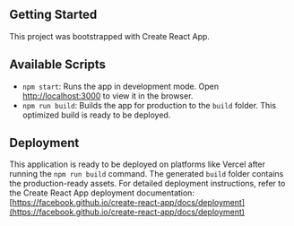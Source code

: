 ## Getting Started

This project was bootstrapped with Create React App.

## Available Scripts

* `npm start`: Runs the app in development mode. Open [http://localhost:3000](http://localhost:3000) to view it in the browser.
* `npm run build`: Builds the app for production to the `build` folder. This optimized build is ready to be deployed.

## Deployment

This application is ready to be deployed on platforms like Vercel after running the `npm run build` command. The generated `build` folder contains the production-ready assets. For detailed deployment instructions, refer to the Create React App deployment documentation: [https://facebook.github.io/create-react-app/docs/deployment](https://facebook.github.io/create-react-app/docs/deployment)
